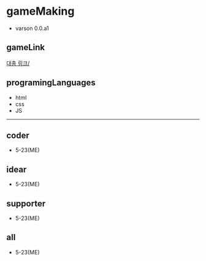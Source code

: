 # gameMaking
- varson 0.0.a1
## gameLink
<a href = 'http://games.5-23.kro.kr/' target='_blank'>대충 링크/</a>

## programingLanguages
- html
- css
- JS
------------
## coder
- 5-23(ME)
## idear
- 5-23(ME)
## supporter
- 5-23(ME)
## all
- 5-23(ME)
